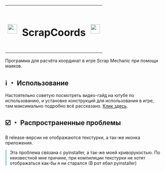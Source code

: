 <table>
  <tr>
    <td align="center">
      <img src="https://i.imgur.com/nnpnhZg.png" width="30">
    </td>
    <td align="center">
            <h1>ScrapCoords</h1>      
    </td>
    <td align="center">
      <img src="https://i.imgur.com/nnpnhZg.png" width="30">
    </td>
  </tr>
</table>

<p>
Программа для расчёта координат в игре Scrap Mechanic при помощи маяков.
</p>

## ℹ️ ・ Использование

Настоятельно советую посмотреть видео-гайд на ютубе по использованию, и установке конструкций для использования в игре, там максимально подробно всё рассказано. [Клик здесь](https://example.com).

## ☑️ ・ Распространенные проблемы

В release-версии не отображаются текстурки, а так-же иконка приложения.

<div style="border-left: 5px solid #ADD8E6; padding-left: 10px;">
Эта проблема связана с pyinstaller, а так-же моей криворукостью. По неизвестной мне причине, при компиляции текстурки не хотят отображаться как-бы я ни старался (В рот ебал pyinstaller)
</div>
